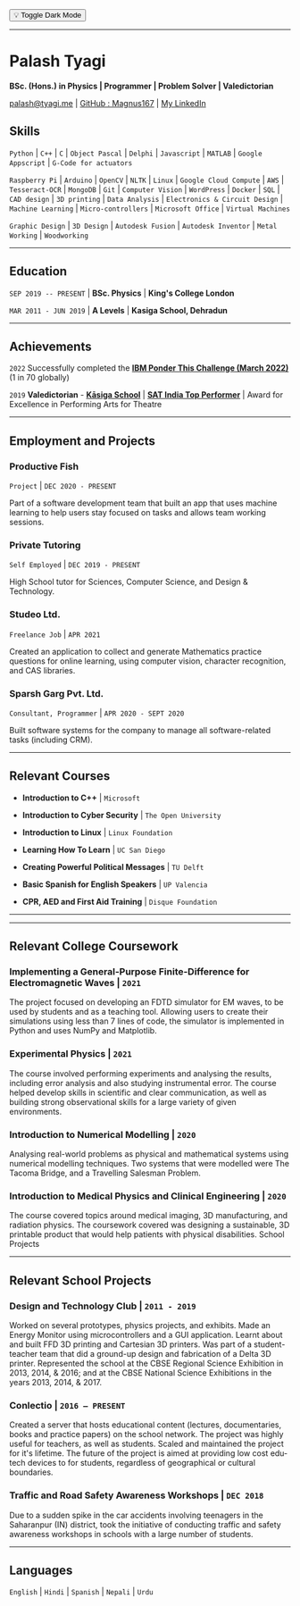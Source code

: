 </div>
 <head>
  <meta charset="utf-8">
  <meta name="viewport" content="width=device-width,initial-scale=1">
  <link rel="stylesheet" href="dark-mode.css">
</head>
<body class="dark" >
<align="right">
  <button class="dark-mode-toggle" style="visibility: visible;" >💡 Toggle Dark Mode</button>
  <script async="" defer="" src="dark-mode.min.js"></script>

</align>
</body>




-------------------------------
# Palash Tyagi
**BSc. (Hons.) in Physics &#124; Programmer &#124; Problem Solver &#124; Valedictorian**

<div id="webaddress">
<a href="palash@tyagi.me">palash@tyagi.me</a>
&#124; <a href="https://github.com/Magnus167">GitHub : Magnus167</a>
&#124; <a href="https://www.linkedin.com/in/palash-tyagi-207795191/">My LinkedIn</a>



## Skills

`Python` &#124; `C++` &#124; `C` &#124; `Object Pascal` &#124; `Delphi` &#124; `Javascript` &#124; `MATLAB` &#124; `Google Appscript` &#124; `G-Code for actuators`

`Raspberry Pi` &#124; `Arduino` &#124; `OpenCV` &#124; `NLTK` &#124; `Linux` &#124; `Google Cloud Compute` &#124; `AWS` &#124; `Tesseract-OCR` &#124; `MongoDB` &#124; `Git` &#124; `Computer Vision` &#124; `WordPress` &#124; `Docker` &#124; `SQL` &#124; `CAD design` &#124; `3D printing` &#124; `Data Analysis` &#124; `Electronics & Circuit Design` &#124; `Machine Learning` &#124; `Micro-controllers` &#124; `Microsoft Office` &#124; `Virtual Machines`

`Graphic Design` &#124; `3D Design` &#124; `Autodesk Fusion` &#124; `Autodesk Inventor` &#124; `Metal Working` &#124; `Woodworking`


-------------------------------

## Education

`SEP 2019 -- PRESENT` &#124; __BSc. Physics__ &#124;
__King's College London__

`MAR 2011 - JUN 2019` &#124; __A Levels__ &#124;
__Kasiga School, Dehradun__


-------------------------------

## Achievements
`2022`  Successfully completed the [**IBM Ponder This Challenge (March 2022)**](https://research.ibm.com/haifa/ponderthis/challenges/March2022.html) (1 in 70 globally)

`2019`
**Valedictorian** - [**Kāsiga School**](https://www.kasigaschool.com/) &#124; 
[**SAT India Top Performer**](https://satsuite.collegeboard.org/) &#124; 
Award for Excellence in Performing Arts for Theatre 

-------------------------------

## Employment and Projects

<!-- ## Productive Fish &#124; `DEC 2020 - PRESENT` -->

### **Productive Fish**
`Project` &#124; `DEC 2020 - PRESENT`

Part of a software development team that built an app that uses machine learning to help users stay focused on tasks and allows team working sessions.

### **Private Tutoring** 
`Self Employed` &#124; `DEC 2019 - PRESENT`


High School tutor for Sciences, Computer Science, and Design & Technology.


### **Studeo Ltd.**
`Freelance Job` &#124; `APR 2021`

Created an application to collect and generate Mathematics practice questions for online learning, using computer vision, character recognition, and CAS libraries.


### **Sparsh Garg Pvt. Ltd.**
`Consultant, Programmer` &#124; `APR 2020 - SEPT 2020`

Built software systems for the company to manage all software-related tasks (including CRM).

-------------------------------

## Relevant Courses 
-  **Introduction to C++** &#124; `Microsoft`

- **Introduction to Cyber Security** &#124; `The Open University`

- **Introduction to Linux** &#124; `Linux Foundation`

- **Learning How To Learn** &#124; `UC San Diego`

- **Creating Powerful Political Messages** &#124; `TU Delft`

- **Basic Spanish for English Speakers** &#124; `UP Valencia`

- **CPR, AED and First Aid Training** &#124; `Disque Foundation`


-------------------------------
-------------------------------
## Relevant College Coursework

### **Implementing a General-Purpose Finite-Difference for Electromagnetic Waves** &#124; `2021`

The project focused on developing an FDTD simulator for EM waves, to be used by students and as a teaching tool. Allowing users to create their simulations using less than 7 lines of code, the simulator is implemented in Python and uses NumPy and Matplotlib.


### **Experimental Physics** &#124; `2021`

The course involved performing experiments and analysing the results, including error analysis and also studying
instrumental error. The course helped develop skills in scientific and clear communication, as well as building strong
observational skills for a large variety of given environments.

### **Introduction to Numerical Modelling** &#124; `2020`

Analysing real-world problems as physical and mathematical systems using numerical modelling techniques. Two
systems that were modelled were The Tacoma Bridge, and a Travelling Salesman Problem.

### **Introduction to Medical Physics and Clinical Engineering** &#124; `2020`

The course covered topics around medical imaging, 3D manufacturing, and radiation physics. The coursework
covered was designing a sustainable, 3D printable product that would help patients with physical disabilities.
School Projects

-------------------------------
## Relevant School Projects

### **Design and Technology Club** &#124; `2011 - 2019`

Worked on several prototypes, physics projects, and exhibits. Made an Energy Monitor using microcontrollers and a
GUI application. Learnt about and built FFD 3D printing and Cartesian 3D printers. Was part of a student-teacher
team that did a ground-up design and fabrication of a Delta 3D printer. Represented the school at the CBSE Regional
Science Exhibition in 2013, 2014, & 2016; and at the CBSE National Science Exhibitions in the years 2013, 2014, & 2017.

### **Conlectio** &#124; `2016 – PRESENT`

Created a server that hosts educational content (lectures, documentaries, books and practice papers) on the school
network. The project was highly useful for teachers, as well as students. Scaled and maintained the project for it's lifetime. The
future of the project is aimed at providing low cost edu-tech devices to for students, regardless of geographical or cultural boundaries.

### **Traffic and Road Safety Awareness Workshops** &#124; `DEC 2018`

Due to a sudden spike in the car accidents involving teenagers in the Saharanpur (IN) district, took the initiative of
conducting traffic and safety awareness workshops in schools with a large number of students.


-------------------------------
## Languages 

`English` &#124; `Hindi` &#124; `Spanish` &#124; `Nepali` &#124; `Urdu` 
